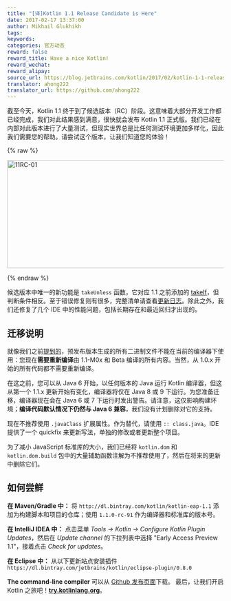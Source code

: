 ```yaml
---
title: "[译]Kotlin 1.1 Release Candidate is Here"
date: 2017-02-17 13:37:00
author: Mikhail Glukhikh
tags:
keywords:
categories: 官方动态
reward: false
reward_title: Have a nice Kotlin!
reward_wechat:
reward_alipay:
source_url: https://blog.jetbrains.com/kotlin/2017/02/kotlin-1-1-release-candidate-is-here/
translator: ahong222
translator_url: https://github.com/ahong222
---
```


截至今天，Kotlin 1.1 终于到了候选版本（RC）阶段。这意味着大部分开发工作都已经完成，我们对此结果感到满意，很快就会发布 Kotlin 1.1 正式版。我们已经在内部对此版本进行了大量测试，但现实世界总是比任何测试环境更加多样化，因此我们需要您的帮助。请尝试这个版本，让我们知道您的体验！

{% raw %}
<p><img alt="11RC-01" class="alignnone size-full wp-image-4599" height="251" src="https://d3nmt5vlzunoa1.cloudfront.net/kotlin/files/2017/02/11RC-01.png" width="1300"/><br/>
<span id="more-4589"></span></p>
{% endraw %}

候选版本中唯一的新功能是 `takeUnless` 函数，它对应 1.1 之前添加的 [takeIf](https://kotlinlang.org/docs/reference/whatsnew11.html#takeif-and-also)，但判断条件相反。至于错误修复则有很多，完整清单请查看[更新日志](https://github.com/JetBrains/kotlin/blob/1.1-rc/ChangeLog.md)。除此之外，我们还修复了几个 IDE 中的性能问题，包括长期存在和最近回归才出现的。

## 迁移说明
就像我们之前[提到的](https://blog.jetbrains.com/kotlin/2017/01/kotlin-1-1-beta-is-here/)，预发布版本生成的所有二进制文件不能在当前的编译器下使用：您现在**需要重新编译**由 1.1-M0x 和 Beta 编译的所有内容。当然，从 1.0.x 开始的所有代码都不需要重新编译。

在这之前，您可以从 Java 6 开始，以任何版本的 Java 运行 Kotlin 编译器，但这从第一个 1.1.x 更新开始有变化，编译器将仅在 Java 8 或 9 下运行。为您准备迁移，编译器现在会在 Java 6 或 7 下运行时发出警告。请注意，这仅影响构建环境；**编译代码默认情况下仍然与 Java 6 兼容**，我们没有计划删除对它的支持。

现在不推荐使用 `.javaClass` 扩展属性。作为替代，请使用 `:: class.java`。IDE 提供了一个 quickfix 来更新写法，单独的修改或者更新整个项目。

为了减小 JavaScript 标准库的大小，我们已经将 `kotlin.dom` 和 `kotlin.dom.build` 包中的大量辅助函数注解为不推荐使用了，然后在将来的更新中删除它们。

## 如何尝鲜
**在 Maven/Gradle 中：** 将 `http://dl.bintray.com/kotlin/kotlin-eap-1.1` 添加为构建脚本和项目的仓库；使用 `1.1.0-rc-91` 作为编译器和标准库的版本号。

**在 IntelliJ IDEA 中：** 点击菜单 *Tools → Kotlin → Configure Kotlin Plugin Updates*，然后在 *Update channel* 的下拉列表中选择 "Early Access Preview 1.1"，接着点击 *Check for updates*。

**在 Eclipse 中：** 从以下更新站点安装插件
`https://dl.bintray.com/jetbrains/kotlin/eclipse-plugin/0.8.0`

**The command-line compiler** 可以从 [Github 发布页面](https://github.com/JetBrains/kotlin/releases/tag/v1.1-rc)下载。
最后，让我们开启 Kotlin 之旅吧！**<a href="http://try.kotlinlang.org/">try.kotlinlang.org</a>**。
